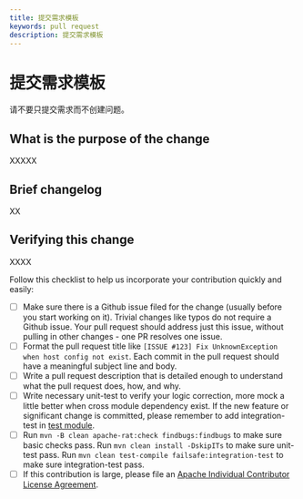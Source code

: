 ```yaml
---
title: 提交需求模板
keywords: pull request
description: 提交需求模板
---
```


# 提交需求模板

请不要只提交需求而不创建问题。

## What is the purpose of the change

XXXXX

## Brief changelog

XX

## Verifying this change

XXXX

Follow this checklist to help us incorporate your contribution quickly and easily:

* [ ] Make sure there is a Github issue filed for the change (usually before you start working on it). Trivial changes like typos do not require a Github issue. Your pull request should address just this issue, without pulling in other changes - one PR resolves one issue.
* [ ] Format the pull request title like `[ISSUE #123] Fix UnknownException when host config not exist`. Each commit in the pull request should have a meaningful subject line and body.
* [ ] Write a pull request description that is detailed enough to understand what the pull request does, how, and why.
* [ ] Write necessary unit-test to verify your logic correction, more mock a little better when cross module dependency exist. If the new feature or significant change is committed, please remember to add integration-test in [test module](https://github.com/apache/rocketmq/tree/master/test).
* [ ] Run `mvn -B clean apache-rat:check findbugs:findbugs` to make sure basic checks pass. Run `mvn clean install -DskipITs` to make sure unit-test pass. Run `mvn clean test-compile failsafe:integration-test`  to make sure integration-test pass.
* [ ] If this contribution is large, please file an [Apache Individual Contributor License Agreement](http://www.apache.org/licenses/#clas).
